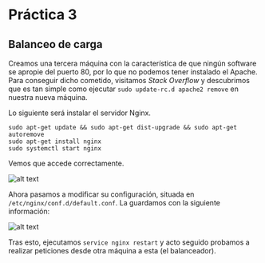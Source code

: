 # Práctica 3
## Balanceo de carga

Creamos una tercera máquina con la característica de que ningún software se apropie del puerto 80, por lo que no podemos tener instalado el Apache. Para conseguir dicho cometido, visitamos *Stack Overflow* y descubrimos que es tan simple como ejecutar ```sudo update-rc.d apache2 remove``` en nuestra nueva máquina.

Lo siguiente será instalar el servidor Nginx.

```
sudo apt-get update && sudo apt-get dist-upgrade && sudo apt-get autoremove
sudo apt-get install nginx 
sudo systemctl start nginx
```

Vemos que accede correctamente.

![alt text](http://i.imgur.com/8iBKXcv.png)

Ahora pasamos a modificar su configuración, situada en ```/etc/nginx/conf.d/default.conf```. La guardamos con la siguiente información:

![alt text](http://i.imgur.com/7vevSvV.png)

Tras esto, ejecutamos ```service nginx restart``` y acto seguido probamos a realizar peticiones desde otra máquina a esta (el balanceador).
